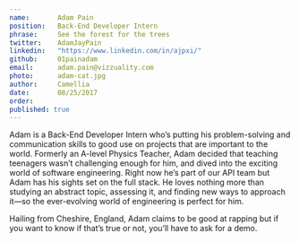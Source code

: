```yaml
---
name:       Adam Pain
position:   Back-End Developer Intern
phrase:     See the forest for the trees
twitter:    AdamJayPain
linkedin:   "https://www.linkedin.com/in/ajpxi/"
github:		01painadam
email:      adam.pain@vizzuality.com
photo:      adam-cat.jpg
author:     Camellia
date:       08/25/2017
order:      
published: true
---
```

Adam is a Back-End Developer Intern who’s putting his problem-solving and communication skills to good use on projects that are important to the world. Formerly an A-level Physics Teacher, Adam decided that teaching teenagers wasn’t challenging enough for him, and dived into the exciting world of software engineering. Right now he’s part of our API team but Adam has his sights set on the full stack. He loves nothing more than studying an abstract topic, assessing it, and finding new ways to approach it—so the ever-evolving world of engineering is perfect for him. 

Hailing from Cheshire, England, Adam claims to be good at rapping but if you want to know if that’s true or not, you’ll have to ask for a demo. 
